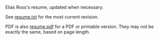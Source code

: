Elias Ross's resume, updated when necessary.

See [resume.txt](resume.txt) for the most current revision.

PDF is also [resume.pdf](resume.pdf) for a PDF or printable version. They may not be exactly the same, based on page length.
